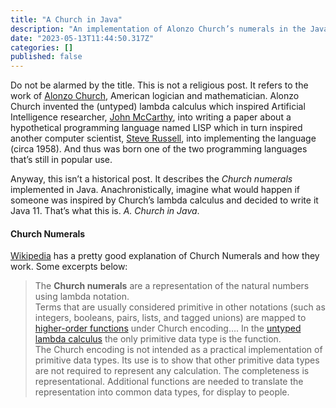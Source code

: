 ```yaml
---
title: "A Church in Java"
description: "An implementation of Alonzo Church’s numerals in the Java Programming Language"
date: "2023-05-13T11:44:50.317Z"
categories: []
published: false
---
```


Do not be alarmed by the title. This is not a religious post. It refers to the work of [Alonzo Church](https://en.wikipedia.org/wiki/Alonzo_Church), American logician and mathematician. Alonzo Church invented the (untyped) lambda calculus which inspired Artificial Intelligence researcher, [John McCarthy](https://en.wikipedia.org/wiki/Lisp_%28programming_language%29#History), into writing a paper about a hypothetical programming language named LISP which in turn inspired another computer scientist, [Steve Russell](https://en.wikipedia.org/wiki/Steve_Russell_%28computer_scientist%29), into implementing the language (circa 1958). And thus was born one of the two programming languages that’s still in popular use.

Anyway, this isn’t a historical post. It describes the _Church numerals_ implemented in Java. Anachronistically, imagine what would happen if someone was inspired by Church’s lambda calculus and decided to write it Java 11. That’s what this is. _A. Church in Java_.

#### Church Numerals

[Wikipedia](https://en.wikipedia.org/wiki/Church_encoding) has a pretty good explanation of Church Numerals and how they work. Some excerpts below:

> The **Church numerals** are a representation of the natural numbers using lambda notation.  
> Terms that are usually considered primitive in other notations (such as integers, booleans, pairs, lists, and tagged unions) are mapped to [higher-order functions](https://en.wikipedia.org/wiki/Higher-order_function "Higher-order function") under Church encoding…. In the [untyped lambda calculus](https://en.wikipedia.org/wiki/Lambda_calculus "Lambda calculus") the only primitive data type is the function.  
> The Church encoding is not intended as a practical implementation of primitive data types. Its use is to show that other primitive data types are not required to represent any calculation. The completeness is representational. Additional functions are needed to translate the representation into common data types, for display to people.
